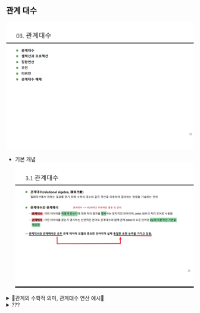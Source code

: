 ## 관계 대수 

![IMG](관계대수목차.png)

- 기본 개념 
![IMG](관계대수기본개념.png)


<details>
<summary>🐝관계의 수학적 의미, 관계대수 연산 예시🐝    </summary>
<div markdown="1">

![IMG](릴레이션집합.png)

- 위에 그림을 현실에 적용한 예시 
![img](릴레이션현실적용예.png)

- 관계대수 연산자 
![img](관계대수연산자.png)
- 관계대수 연산예시
  ![img](관계대수식연산예시.png)
- 샐랙션은 SELECT 후 WHERE절을 사용하여 필터링을 사용해서 추출한다
  (ORDER BY는 단순히 정렬해주는 개념이다)
- 합집합은 단순하게 그냥 합집합을 해주는 개념이다 
- 교집합은 두 릴레이션이 공통으로 가자고 있는 투플을 가져온다 
- 차집합은 두 릴레이션이 공통으로 가지고 있는 투플을 빼고 한 릴레이션만 가지고 있는 투플을 가져온다
```
EX) A릴레이션-B릴레이션 = 공통으로 가지고있는 투플은 제외하고 A릴레이션에만 있는 투플 추출 
```
### 조인 ★중요★
-  하나 이상의 릴레이션이 공통속성을 기준으로 속성값이 같은 투플을 수평으로 결합하는 연삼임. 조인을 수행하기 위해서는 두 릴레이션의 조인에 참여하는 속성이 서로 동일한 도메인으로 구성되어야함. 조인 연산의 결과는 공통 속석의 속성 값이 동일한 투플 만을 반환함 
#### 조인의 종류
- 기본연산 : 1. 세타조인(THETA JOIN), 동등조인, 자연조인(NATURE JOIN)
- 확장된 조인 연산 : 세미조인, 외부조인(OUTER JOIN) 

</div>
</details>

<details>
<summary> ???     </summary>
<div markdown="1">


</div>
</details>
